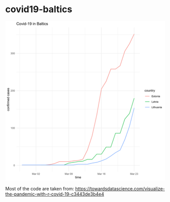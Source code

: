 # covid19-baltics

![plotted graphics](https://raw.githubusercontent.com/alcharkov/covid19-baltics/master/static/plot.png)

Most of the code are taken from: https://towardsdatascience.com/visualize-the-pandemic-with-r-covid-19-c3443de3b4e4
